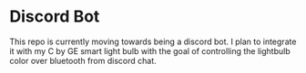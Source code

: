 # Discord Bot

This repo is currently moving towards being a discord bot.
I plan to integrate it with my C by GE smart light bulb
with the goal of controlling the lightbulb color over bluetooth
from discord chat.
